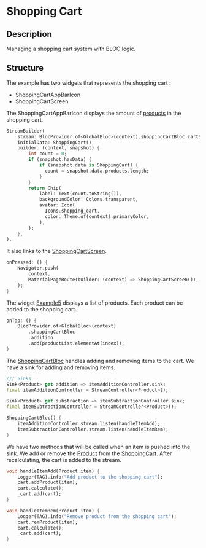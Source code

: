 # Shopping Cart

## Description

Managing a shopping cart system with BLOC logic.

## Structure

The example has two widgets that represents the shopping cart :

* ShoppingCartAppBarIcon
* ShoppingCartScreen

The ShoppingCartAppBarIcon displays the amount of [products](Product.dart) in the shopping cart.

```dart
StreamBuilder(
    stream: BlocProvider.of<GlobalBloc>(context).shoppingCartBloc.cartStream,
    initialData: ShoppingCart(),
    builder: (context, snapshot) {
        int count = 0;
        if (snapshot.hasData) {
            if (snapshot.data is ShoppingCart) {
              count = snapshot.data.products.length;
            }
        }
        return Chip(
            label: Text(count.toString()),
            backgroundColor: Colors.transparent,
            avatar: Icon(
              Icons.shopping_cart,
              color: Theme.of(context).primaryColor,
            ),
        );
    },
),
```

It also links to the [ShoppingCartScreen](ShoppingCartScreen.dart).

```dart
onPressed: () {
    Navigator.push(
        context,
        MaterialPageRoute(builder: (context) => ShoppingCartScreen()),
    );
}
```

The widget [Example5](Example5.dart) displays a list of products. Each product can be added to the shopping cart.

```dart
onTap: () {
    BlocProvider.of<GlobalBloc>(context)
        .shoppingCartBloc
        .addition
        .add(productList.elementAt(index));
}
```

The [ShoppingCartBloc](ShoppingCartBloc.dart) handles adding and removing items to the cart.
We have a sink for adding and removing items.

```dart
/// Sinks
Sink<Product> get addition => itemAdditionController.sink;
final itemAdditionController = StreamController<Product>();

Sink<Product> get substraction => itemSubtractionController.sink;
final itemSubtractionController = StreamController<Product>();

ShoppingCartBloc() {
    itemAdditionController.stream.listen(handleItemAdd);
    itemSubtractionController.stream.listen(handleItemRem);
}
```

We have two methods that will be called when an item is pushed into the sink. We add or remove the [Product](Product.dart) from the [ShoppingCart](ShoppingCart.dart). After recalculating, the cart is added to the stream.

```dart
void handleItemAdd(Product item) {
    Logger(TAG).info("Add product to the shopping cart");
    cart.addProduct(item);
    cart.calculate();
    _cart.add(cart);
}

void handleItemRem(Product item) {
    Logger(TAG).info("Remove product from the shopping cart");
    cart.remProduct(item);
    cart.calculate();
    _cart.add(cart);
}
```

